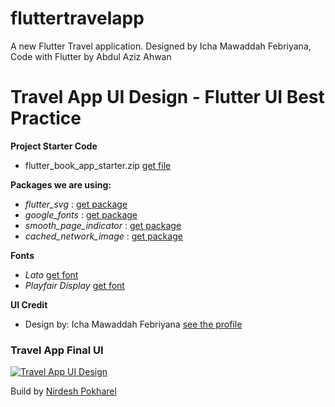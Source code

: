 # fluttertravelapp

A new Flutter Travel application. Designed by Icha Mawaddah Febriyana, Code with Flutter by Abdul Aziz Ahwan

# Travel App UI Design - Flutter UI Best Practice

**Project Starter Code**
- flutter_book_app_starter.zip [get file](https://gum.co/WMkFC)

**Packages we are using:**

- _flutter_svg_ : [get package](https://pub.dev/packages/flutter_svg)
- _google_fonts_ : [get package](https://pub.dev/packages/google_fonts)
- _smooth_page_indicator_ : [get package](https://pub.dev/packages/smooth_page_indicator)
- _cached_network_image_ : [get package](https://pub.dev/packages/cached_network_image)


**Fonts**

- _Lato_ [get font](https://fonts.google.com/specimen/Lato)
- _Playfair Display_ [get font](https://fonts.google.com/specimen/Playfair+Display)

**UI Credit**

- Design by: Icha Mawaddah Febriyana [see the profile](https://dribbble.com/ichamfy)

### Travel App Final UI

[![Travel App UI Design](https://cdn.dribbble.com/users/4474622/screenshots/11982472/media/dfe39454778106fc8d42dc2951e69641.jpg)](https://dribbble.com/shots/11982472-Travel-app)

Build by [Nirdesh Pokharel](https://nirdeshpokhrel.com.np)

